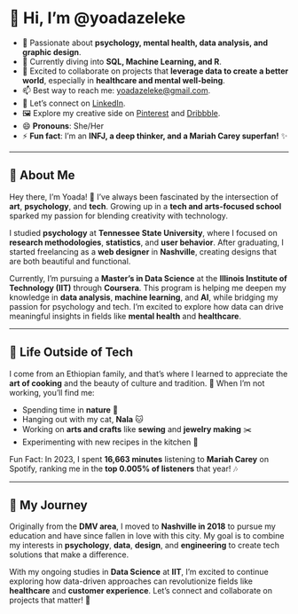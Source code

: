 # 👋 Hi, I’m @yoadazeleke  

- 👀 Passionate about **psychology, mental health, data analysis, and graphic design**.  
- 🌱 Currently diving into **SQL, Machine Learning, and R**.  
- 💞️ Excited to collaborate on projects that **leverage data to create a better world**, especially in **healthcare and mental well-being**.  
- 📫 Best way to reach me: [yoadazeleke@gmail.com](mailto:yoadazeleke@gmail.com).  
- 🔗 Let’s connect on [LinkedIn](https://www.linkedin.com/in/yoadabzeleke/).  
- 🖼️ Explore my creative side on [Pinterest](https://www.pinterest.com/lunarmoonlightchild/) and [Dribbble](https://dribbble.com/yoadazeleke).  
- 😄 **Pronouns**: She/Her  
- ⚡ **Fun fact**: I’m an **INFJ, a deep thinker, and a Mariah Carey superfan!** ✨  

---

## 🌸 About Me  
Hey there, I’m Yoada! 👋 I’ve always been fascinated by the intersection of **art**, **psychology**, and **tech**. Growing up in a **tech and arts-focused school** sparked my passion for blending creativity with technology.  

I studied **psychology** at **Tennessee State University**, where I focused on **research methodologies**, **statistics**, and **user behavior**. After graduating, I started freelancing as a **web designer** in **Nashville**, creating designs that are both beautiful and functional.  

Currently, I’m pursuing a **Master’s in Data Science** at the **Illinois Institute of Technology (IIT)** through **Coursera**. This program is helping me deepen my knowledge in **data analysis**, **machine learning**, and **AI**, while bridging my passion for psychology and tech. I’m excited to explore how data can drive meaningful insights in fields like **mental health** and **healthcare**.  

---

## 💖 Life Outside of Tech  
I come from an Ethiopian family, and that’s where I learned to appreciate the **art of cooking** and the beauty of culture and tradition. 🍲 When I’m not working, you’ll find me:  
- Spending time in **nature** 🌿  
- Hanging out with my cat, **Nala** 🐱  
- Working on **arts and crafts** like **sewing** and **jewelry making** ✂️  
- Experimenting with new recipes in the kitchen 🍳  

Fun Fact: In 2023, I spent **16,663 minutes** listening to **Mariah Carey** on Spotify, ranking me in the **top 0.005% of listeners** that year! 🎶  

---

## 🌟 My Journey  
Originally from the **DMV area**, I moved to **Nashville in 2018** to pursue my education and have since fallen in love with this city. My goal is to combine my interests in **psychology**, **data**, **design**, and **engineering** to create tech solutions that make a difference.  

With my ongoing studies in **Data Science** at **IIT**, I’m excited to continue exploring how data-driven approaches can revolutionize fields like **healthcare** and **customer experience**. 
Let’s connect and collaborate on projects that matter! 🌱  
